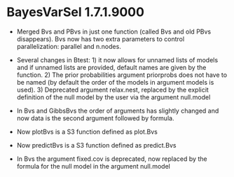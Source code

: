 # BayesVarSel 1.7.1.9000

* Merged Bvs and PBvs in just one function (called Bvs and old PBvs disappears). Bvs now has two extra parameters to control parallelization: parallel and n.nodes.

* Several changes in Btest: 1) it now allows for unnamed lists of models and if unnamed lists are provided, default names are given by the function. 2) The prior probabilities argument priorprobs does not have to be named (by default the order of the models in argument models is used). 3) Deprecated argument relax.nest, replaced by the explicit definition of the null model by the user via the argument null.model

* In Bvs and GibbsBvs the order of arguments has slightly changed and now data is the second argument followed by formula.

* Now plotBvs is a S3 function defined as plot.Bvs

* Now predictBvs is a S3 function defined as predict.Bvs

* In Bvs the argument fixed.cov is deprecated, now replaced by the formula for the null model in the argument null.model


